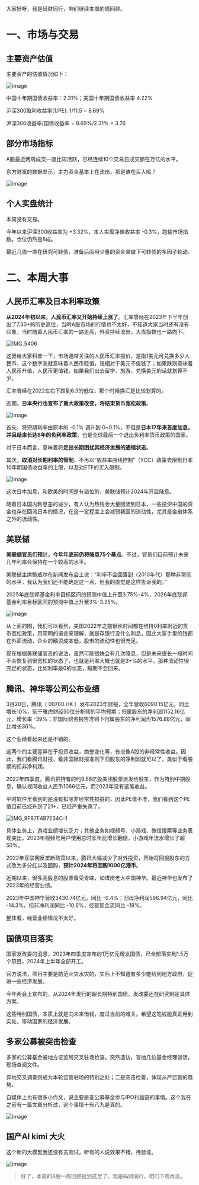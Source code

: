 大家好呀，我是码财同行，咱们继续本周的周回顾。


# 一、市场与交易

## 主要资产估值
主要资产的估值情况如下：

![image](https://files.mdnice.com/user/52355/c4613005-78e4-4f83-940d-4ada6c95f95f.png)


中国十年期国债收益率：2.31%；美国十年期国债收益率 4.22%

沪深300盈利收益率(1/PE): 1/11.5 = 8.69%

沪深300收益率/国债收益率 = 8.69%/2.31% = 3.76


## 部分市场指标

A股最近两周成交一直比较活跃，已经连续10个交易日成交额在万亿的水平。

东方财富的数据显示，主力资金基本上在流出，那是谁在买入呢？

![image](https://files.mdnice.com/user/52355/9127a1e4-dd89-426d-a06a-685591a8b970.png)



## 个人实盘统计

本周没有交易。

今年以来沪深300收益率为 +3.32%，本人实盘净值收益率 -0.3%，跑输市场指数。仓位仍然是8成。

最近几周一直在研究可转债，准备后面用少量的资金来做下可转债的多因子轮动。


# 二、本周大事

## 人民币汇率及日本利率政策

**从2024年初以来，人民币汇率又开始持续上涨了**。汇率曾经在2023年下半年创出了7.30+的历史高位，当时A股市场的行情也不太好，不知道大家当时还有没有印象，当时随着人民币汇率的一路走高，外资持续流出，大盘指数也一路向下。

![IMG_5406](https://files.mdnice.com/user/52355/8763e62e-0abd-425a-95e7-6edb40c1ce38.jpg)

这里给大家科普一下，市场通常关注的人民币汇率报价，是指1美元可兑换多少人民币，这个数字涨就意味着人民币贬值，钱相对于美元不值钱了；如果跌则意味着人民币升值，人民币更值钱，如果我们出去留学、旅游，兑换美元的话就划算不少。

汇率曾经在2022左右下跌到6.3的低位，那个时候换汇是比较划算的。

近期，**日本央行也宣布了重大政策改变，将结束货币宽松政策**。


![image](https://files.mdnice.com/user/52355/5f90e336-aa34-4f0e-a047-764cc96cbd07.png)


首先，将短期利率由原本的 -0.1% 调升到 0~0.1%，不但是**日本17年来首度加息，并且结束长达8年的负利率政策**，也是全球最后一个退出负利率货币政策的国家。

对于日本而言，意味着将**走出长期困扰其经济发展的通缩状态**。

其次，**取消对长期利率的管制**，不再以“收益率曲线控制”（YCC）政策去限制日本10年期国债收益率的上限，以及对ETF的买入限制。


![image](https://files.mdnice.com/user/52355/053fc62b-54c8-4030-a866-c58994071d26.png)

这次日本加息，和欧美的时间是有错位的，美联储预计2024年开启降息。

随着日本国内利息差的减少，有人认为热钱会大量回流到日本，一些投资中国的资金也存在回流日本的情况，在这一定程度上会减弱我国的流动性，尤其是金融体系之外的流动性。


## 美联储

**美联储官员们预计，今年年底前仍将降息75个基点**。不过，官员们目前预计未来几年利率会保持在一个较高的水平。

美联储主席鲍威尔在新闻发布会上说：“利率不会回落到（2010年代）那种非常低的水平，我认为我们还不能确定这一点，但我的直觉是这样告诉我的。”

2025年底联邦基金利率目标区间的预测中值上升至3.75%-4%，2026年底联邦基金利率目标区间的预测中值上升至3%-3.25%。 


![image](https://files.mdnice.com/user/52355/edca8932-0b7b-482c-85ef-d18956a72de5.png)

从上面的图，我们可以看到，美国2022年之前很长时间都在维持0利率附近的货币宽松政策，用简明的语言来理解，就是存银行没什么利息，因此大家手里的钱都在外面流动，企业的融资成本低，股市的流动性也很充足。

现在根据美联储官员的说法，虽然可能很快会有几次降息，但是未来很长一段时间不会恢复到很宽松的状态了，也就是利率大概也就是3+%的水平，那种流动性很充足的状态，比如利率是0的状态，短期不会回来。


## 腾讯、神华等公司公布业绩

3月20日，腾讯（ 00700.HK ）发布2023年财报，全年营收6090.15亿元，同比增长10%，低于雅虎财经50位分析师的平均预期；归属股东的净利润1152.16亿元，增长率 -39%；非国际财务报告准则下归属股东的净利润为1576.88亿元，同比增长36%。

这个业绩看起来还是不错的。

这两个的主要差异在于投资收益，商誉变化等，有点像A股的非经常性收益。因此，我们看腾讯财报，看非国际财报准则下归股东的净利润就可以了，类似于看股票的扣非净利润。

2022年四季度，腾讯把持有的约9.58亿股美团股票派发给股东，作为特别中期股息，确认视同收益人民币1066亿元，而2023年没有这笔收益。

平时软件里看到的是没有扣除非经常性损益的，因此PE值不准，我们看到这个PE值目前已经升到了21+，已经严重失真了。


![IMG_9F87F4B7E34C-1](https://files.mdnice.com/user/52355/a3f44da8-4033-4047-a747-1a01f5794337.jpeg)

具体业务上，游戏业绩增长乏力；其他业务如视频号、小游戏、微信搜索等业务表现突出，2023年视频号用户使用总时长年比增长翻倍，小游戏年流水增长了超50%。

2022年互联网反垄断政策以来，腾讯大幅减少了对外投资，开始将回报股东的方式改为多分红以及回购，**预计2024年将回购1000亿港币**。

近期以来，很多高股息的股票备受青睐，如煤炭老大中国神华。最近神华也发布了2023年的经营业绩。

2023年中国神华营收3430.74亿元，同比 -0.4%；归母净利润596.94亿元，同比 -14.3%，扣非净利润同比 -10.6%，经营现金流同比 -18%。

整体看，经营业绩情况不太好。


## 国债项目落实

国家发改委的消息，2023年四季度宣布的1万亿元增发国债，已全部落实到1.5万个项目，2024年上半年全部开工。

官方说法，项目主要是防范火灾水灾的，实际上不知道有多少能给到地方政府，促进一些经济发展。

今年两会上宣布的，从2024年发行的超长期特别国债，发改委还在研究制定具体方案。

这些特别国债，本质上就是向未来借钱，度过当前的难关。希望这笔钱能真正用到实处，带动国家的经济发展。


## 多家公募被突击检查

多家的公募基金被地方证监局交叉驻场检查。突然造访，盲抽几位基金经理谈话，现场查阅文件。

异地交叉调查则成为本轮监管驻场的特别之处；二是突击检查，体现从严监管的趋势。

自媒体上也有很多小作文，说主要是查公募基金参与IPO利益链的事情。这个我在之前有一篇文章分析过，这个事情十有八九是真的。


![image](https://files.mdnice.com/user/52355/15ce35f3-18d5-4dd9-acd0-1ccdfdc92103.png)


## 国产AI kimi 大火

这个新的大模型我还没有去测试，听有的人说效果不错，待验证。


![image](https://files.mdnice.com/user/52355/e42d9fde-94b3-4396-ad5c-b7aab237c51b.png)



> 好了，本周的A股一周回顾就到这里了，我是码财同行，咱们下周再见。






